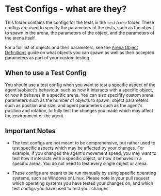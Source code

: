 # Test Configs - what are they?

This folder contains the configs for the tests in the `test/core` folder. These configs are used to specify the parameters of the tests, such as the object to spawn in the arena, the parameters of the object, and the parameters of the arena itself.

For a full list of objects and their parameters, see the [Arena Object Definitions](https://github.com/Kinds-of-Intelligence-CFI/animal-ai/blob/main/docs/Arena-Object-Definitions.md) guide on what objects you can spawn as well as their accepted parameters as part of your custom testing.

## When to use a Test Config

You should use a test config when you want to test a specific aspect of the agent's/object's behaviour, such as how it interacts with a specific object, or how it behaves in a specific arena. You can also specifify custom arena parameters such as the number of objects to spawn, object parameters such as position and size, and agent parameters such as the agent's position and rotation, to fully test the changes you made which may affect the environment or the agent.

## Important Notes

- The test configs are not meant to be comprehensive, but rather used to test specific aspects which may be affected by your changes. For example, if you changed the agent's movement speed, you may want to test how it interacts with a specific object, or how it behaves in a specific arena. You do not need to test every single object or arena.
  
- These configs are meant to be run manually by using specific operating systems, such as Windows or Linux. Please note in your pull request which operating systems you have tested your changes on, and which test configs you have used to test your changes.
